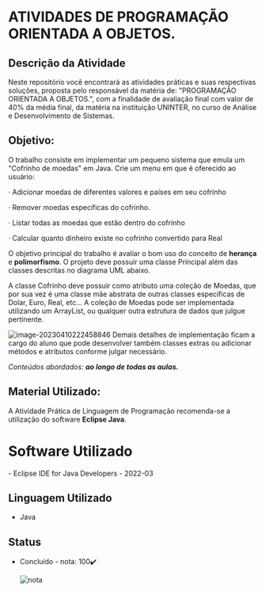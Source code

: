 # ATIVIDADES DE PROGRAMAÇÃO ORIENTADA A OBJETOS.

## Descrição da Atividade

 Neste repositório você encontrará as atividades práticas e suas respectivas soluções, proposta pelo responsável da matéria de: "PROGRAMAÇÃO ORIENTADA A OBJETOS.", com a finalidade de avaliação final com valor de 40% da média final, da matéria na instituição UNINTER, no curso de Análise e Desenvolvimento de Sistemas.

## Objetivo:

O trabalho consiste em implementar um pequeno sistema que emula um "Cofrinho de moedas" em Java. Crie um menu em que é oferecido ao usuário:



·     Adicionar moedas de diferentes valores e países em seu cofrinho

·     Remover moedas específicas do cofrinho.

·     Listar todas as moedas que estão dentro do cofrinho

·     Calcular quanto dinheiro existe no cofrinho convertido para Real



O objetivo principal do trabalho é avaliar o bom uso do conceito de **herança** e **polimorfismo**. O projeto deve possuir uma classe Principal além das classes descritas no diagrama UML abaixo.

A classe Cofrinho deve possuir como atributo uma coleção de Moedas, que por sua vez é uma classe mãe abstrata de outras classes específicas de Dolar, Euro, Real, etc... A coleção de Moedas pode ser implementada utilizando um ArrayList, ou qualquer outra estrutura de dados que julgue pertinente.

 

![image-20230410222458846](C:\Users\Usuario\AppData\Roaming\Typora\typora-user-images\image-20230410222458846.png)
Demais detalhes de implementação ficam a cargo do aluno que pode desenvolver também classes extras ou adicionar métodos e atributos conforme julgar necessário.

*Conteúdos abordados: **ao longo de todas as aulas.***



## Material Utilizado:

A Atividade Prática de Linguagem de Programação recomenda-se a utilização do software **Eclipse Java**.



# Software Utilizado

\- Eclipse IDE for Java Developers - 2022-03

## Linguagem Utilizado

- Java

## Status

- Concluído - nota: 100✔️

  ![nota](C:\Users\Usuario\Downloads\nota.jpg)